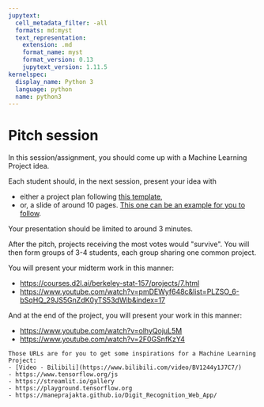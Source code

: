 ```yaml
---
jupytext:
  cell_metadata_filter: -all
  formats: md:myst
  text_representation:
    extension: .md
    format_name: myst
    format_version: 0.13
    jupytext_version: 1.11.5
kernelspec:
  display_name: Python 3
  language: python
  name: python3
---
```


# Pitch session

In this session/assignment, you should come up with a Machine Learning Project idea.

Each student should, in the next session, present your idea with
- either a project plan following [this template](overview.ipynb),
- or, a slide of around 10 pages. [This one can be an example for you to follow](https://docs.google.com/presentation/d/1gTK27XUOC12X8PpggB8_NGxVOAPeYV3I5W6QTYIp49U/edit#slide=id.gcb9a0b074_1_0).

Your presentation should be limited to around 3 minutes.

After the pitch, projects receiving the most votes would "survive".
You will then form groups of 3-4 students, each group sharing one common project.


You will present your midterm work in this manner:
- https://courses.d2l.ai/berkeley-stat-157/projects/7.html
- https://www.youtube.com/watch?v=pmDEWyf648c&list=PLZSO_6-bSqHQ_29JS5GnZdK0yTS53dWib&index=17

And at the end of the project, you will present your work in this manner:
- https://www.youtube.com/watch?v=olhyQojuL5M
- https://www.youtube.com/watch?v=2F0GSnfKzY4


```{seealso}
Those URLs are for you to get some inspirations for a Machine Learning Project:
- [Video - Bilibili](https://www.bilibili.com/video/BV1244y1J7C7/)
- https://www.tensorflow.org/js
- https://streamlit.io/gallery
- https://playground.tensorflow.org
- https://maneprajakta.github.io/Digit_Recognition_Web_App/
```

